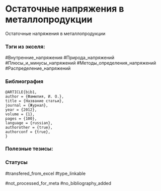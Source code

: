 # Остаточные напряжения в металлопродукции

Остаточные напряжения в металлопродукции

### Тэги из экселя:
#Внутренние_напряжения 
#Природа_напряжений
#Плюсы_и_минусы_напряжений
#Методы_определения_напряжений
#Распределение_напряжений

### Библиография
```
@ARTICLE{bib1,
author = {Фамилия, И. О.},
title = {Название статьи},
journal = {Журнал},
year = {2012},
volume = {1},
pages = {100},
language = {russian},
authorother = {true},
authorconf = {true},
}
```

### Полезные тезисы:


### Статусы
#transfered_from_excel 
#type_linkable 

#not_processed_for_meta
#no_bibliography_added